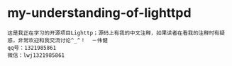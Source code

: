 # my-understanding-of-lighttpd
    这是我正在学习的开源项目Lighttp；源码上有我的中文注释，如果读者在看我的注释时有疑惑，非常欢迎和我交流讨论^_^！  －伟健
    qq号：1321985861
    微信：lwj1321985861
